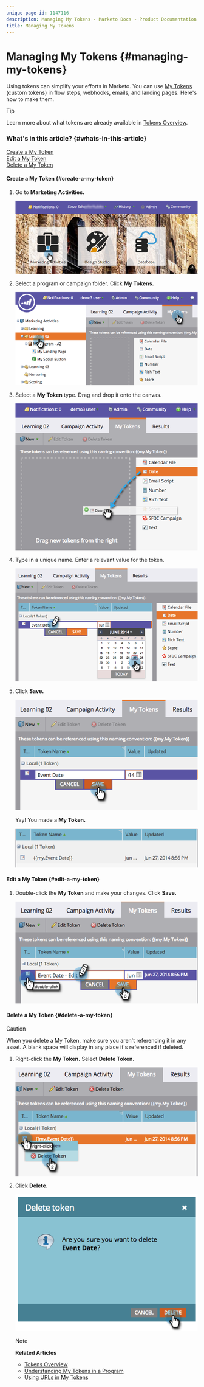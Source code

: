 ```yaml
---
unique-page-id: 1147116
description: Managing My Tokens - Marketo Docs - Product Documentation
title: Managing My Tokens
---
```


# Managing My Tokens {#managing-my-tokens}

Using tokens can simplify your efforts in Marketo. You can use [My Tokens](understanding-my-tokens-in-a-program.md) (custom tokens) in flow steps, webhooks, emails, and landing pages. Here's how to make them.

>[!TIP]
>
>Learn more about what tokens are already available in [Tokens Overview](../../../../product-docs/demand-generation/landing-pages/personalizing-landing-pages/tokens-overview.md).&nbsp;

### What's in this article? {#whats-in-this-article}

[Create a My Token](#create-a-my-token)  
[Edit a My Token](#edit-a-my-token)  
[Delete a My Token](#delete-a-my-token)

#### Create a My Token {#create-a-my-token}

1. Go to **Marketing Activities.** 

   ![](assets/login-marketing-activities.png)

1. Select a program or campaign folder. Click **My Tokens.** 

   ![](assets/image2014-9-18-12-3a4-3a27.png)

1. Select a **My Token** type. Drag and drop it onto the canvas. 

   ![](assets/image2014-9-18-12-3a4-3a39.png)

1. Type in a unique name. Enter a relevant value for the token. 

   ![](assets/image2014-9-18-12-3a4-3a53.png)

1. Click **Save.** 

   ![](assets/image2014-9-18-12-3a5-3a5.png)

   Yay! You made a **My Token.** 

   ![](assets/image2014-9-18-12-3a5-3a15.png)

#### Edit a My Token {#edit-a-my-token}

1. Double-click the **My Token** and make your changes. Click **Save.** 

   ![](assets/image2014-9-18-12-3a5-3a45.png)

#### Delete a My Token {#delete-a-my-token}

>[!CAUTION]
>
>When you delete a My Token, make sure you aren't referencing it in any asset. A blank space will display in any place it's referenced if deleted.&nbsp;

1. Right-click the **My Token.** Select **Delete Token.** 

   ![](assets/image2014-9-18-12-3a7-3a24.png)

1. Click **Delete.** 

   ![](assets/image2014-9-18-12-3a7-3a31.png)

   >[!NOTE]
   >
   >**Related Articles**
   >
   >    
   >    
   >    * [Tokens Overview](../../../../product-docs/demand-generation/landing-pages/personalizing-landing-pages/tokens-overview.md)
   >    * [Understanding My Tokens in a Program](understanding-my-tokens-in-a-program.md)
   >    * [Using URLs in My Tokens](../../../../product-docs/email-marketing/general/using-tokens/using-urls-in-my-tokens.md)
   >    
   >

